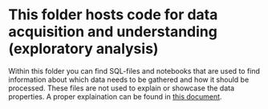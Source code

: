 # This folder hosts code for data acquisition and understanding (exploratory analysis)

Within this folder you can find SQL-files and notebooks that are used to find information about which data needs to be gathered and how it should be processed. These files are not used to explain or showcase the data properties. A proper explaination can be found in [this document](https://github.com/Respectzorg/DDI-TDSP-ProjectTemplate/tree/master/Docs/Data_Understanding.md).
